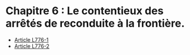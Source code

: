# Chapitre 6 : Le contentieux des arrêtés de reconduite à la frontière.

- [Article L776-1](article-l776-1.md)
- [Article L776-2](article-l776-2.md)
